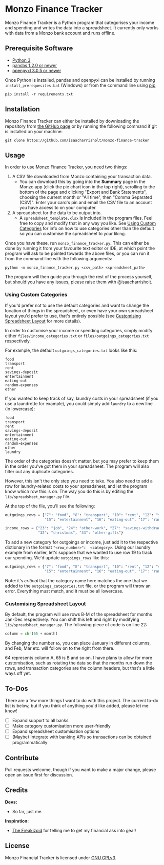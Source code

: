 # Monzo Finance Tracker

Monzo Finance Tracker is a Python program that categorises your income and spending and writes the data into a
spreadsheet. It currently only works with data from a Monzo bank account and runs offline.

## Prerequisite Software

- [Python 3](https://www.python.org/)
- [pandas 1.2.0 or newer](https://pandas.pydata.org/)
- [openpyxl 3.0.5 or newer](https://pypi.org/project/openpyxl/)

Once Python is installed, pandas and openpyxl can be installed by running `install_prerequesites.bat` (Windows) or from
the command line using [pip](https://pypi.org/project/pip/):

```commandline
pip install -r requirements.txt
```

## Installation

Monzo Finance Tracker can either be installed by downloading the repository from
[the GitHub page](https://github.com/isaacharrisholt/monzo-finance-tracker) or by running the following command if git
is installed on your machine:
```commandline
git clone https://github.com/isaacharrisholt/monzo-finance-tracker
```

## Usage
In order to use Monzo Finance Tracker, you need two things:
1. A CSV file downloaded from Monzo containing your transaction data.
   - You can download this by going into the __Summary__ page in the Monzo app (click the pie chart icon in the top
     right), scrolling to the bottom of the page and clicking "Export and Bank Statements", choosing the current month
     or "All time", then "Comma Separated (CSV)". Enter your card's pin and email the CSV file to an account you have
     access to on your computer.
2. A spreadsheet for the data to be output into.
   - A `spreadsheet_template.xlsx` is included in the program files. Feel free to copy and modify that in any way you
    like. See [Using Custom Categories](#using-custom-categories) for info on how to use categories other than the 
     default so you can customise the spreadsheet to your liking.
     
Once you have these, run `monzo_finance_tracker.py`. This can either be done by running it from your favourite text
editor or IDE, at which point the program will ask to be pointed towards the above files, or you can run it from the
command line with the following arguments:

```commandline
python -m monzo_finance_tracker.py <csv_path> <spreadsheet_path>
```

The program will then guide you through the rest of the process yourself, but should you have any issues, please raise
them with @isaacharrisholt.

### Using Custom Categories

If you'd prefer not to use the default categories and want to change the location of things in the spreadsheet, or even
have your own spreadsheet layout you'd prefer to use, that's entirely possible (see
[Customising Spreadsheet Layout](#customising-spreadsheet-layout) for more details).

In order to customise your income or spending categories, simply modify either `files/income_categories.txt` or
`files/outgoings_categories.txt` respectively.

For example, the default `outgoings_categories.txt` looks like this:

```text
food
transport
rent
savings-deposit
entertainment
eating-out
random-expenses
other
```

If you wanted to keep track of say, laundry costs in your spreadsheet (if you use a laundrette for example), you could
simply add `laundry` to a new line (in lowercase):

```text
food
transport
rent
savings-deposit
entertainment
eating-out
random-expenses
other
laundry
```

The order of the categories doesn't matter, but you may prefer to keep them in the order you've got them in your
spreadsheet. The program will also filter out any duplicate categories.

However, this isn't the only step you need to take. You also need to add a row for laundry-related costs to your
spreadsheet, and let the program know which row this is on. The way you do this is by editing the
`lib/spreadsheet_manager.py` file.

At the top of the file, you'll see the following:
```python
outgoings_rows = {"7": "food", "8": "transport", "10": "rent", "12": "savings-deposit",
                  "15": "entertainment", "16": "eating-out", "17": "random-expenses", "18": "other"}

income_rows = {"23": "job", "24": "other-work", "27": "savings-withdrawal", "28": "refunds", "31": "birthday",
               "32": "christmas", "33": "other-gifts"}
```

To add a new category for outgoings or income, just add it to the respective dictionary in the format `"<row_number>": 
<category>`. Using our laundry example from earlier, let's suppose that we wanted to use row 19 to track our spending.
We'd update `outgoings_rows` like this:

```python
outgoings_rows = {"7": "food", "8": "transport", "10": "rent", "12": "savings-deposit",
                  "15": "entertainment", "16": "eating-out", "17": "random-expenses", "18": "other", "19": "laundry"}
```

Note: it's _critical_ that the category name here matches the one that we added to the `outgoings_categories.txt` file,
or the program will throw an error. Everything must match, and it must be all lowercase.

### Customising Spreadsheet Layout

By default, the program will use rows B-M of the spreadsheet for months Jan-Dec respectively. You can shift this left
and right by modifying `lib/spreadsheet_manager.py`. The following piece of code is on line 22:
```python
column = chr(65 + month)
```

By changing the number `65`, you can place January in different columns, and Feb, Mar etc. will follow on to the right
from there.

64 represents column A, 65 is B and so on. I have plans to allow for more customisation, such as rotating the data so
that the months run down the rows, and transaction categories are the column headers, but that's a little ways off yet.

## To-Dos

There are a few more things I want to do with this project. The current to-do list is below, but if you think of
anything you'd like added, please let me know!

- [ ] Expand support to all banks
- [ ] Make category customisation more user-friendly
- [ ] Expand spreadsheet customisation options
- [ ] \(Maybe) Integrate with banking APIs so transactions can be obtained programmatically

## Contribute

Pull requests welcome, though if you want to make a major change, please open an issue first for discussion.

## Credits

**Devs:**
- So far, just me.

**Inspiration:**
- [The Freakizoid](https://twitter.com/the_freakizoid) for telling me to get my financial ass into gear!

## License

Monzo Financial Tracker is licensed under [GNU GPLv3](https://www.gnu.org/licenses/gpl-3.0.en.html).